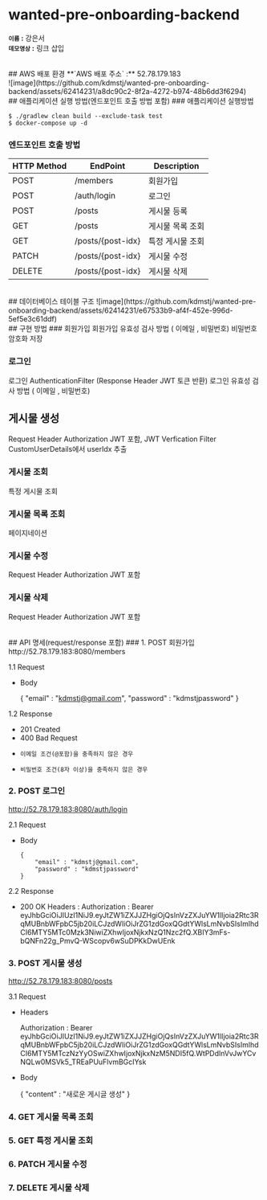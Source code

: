 # wanted-pre-onboarding-backend
**`이름` :**  강은서<br/>
**`데모영상` :** 링크 삽입<br/>

<br/>
## AWS 배포 환경
**`AWS 배포 주소` :**  52.78.179.183<br/>
![image](https://github.com/kdmstj/wanted-pre-onboarding-backend/assets/62414231/a8dc90c2-8f2a-4272-b974-48b6dd3f6294)

<br/>
## 애플리케이션 실행 방법(엔드포인트 호출 방법 포함)
### 애플리케이션 실행방법

    $ ./gradlew clean build --exclude-task test
    $ docker-compose up -d

### 엔드포인트 호출 방법
| HTTP Method | EndPoint | Description |
|------|---|---|
|POST|/members|회원가입|
|POST|/auth/login|로그인|
|POST|/posts|게시물 등록|
|GET|/posts|게시물 목록 조회|
|GET|/posts/{post-idx}|특정 게시물 조회|
|PATCH|/posts/{post-idx}|게시물 수정|
|DELETE|/posts/{post-idx}|게시물 삭제|

<br/>
## 데이터베이스 테이블 구조
![image](https://github.com/kdmstj/wanted-pre-onboarding-backend/assets/62414231/e67533b9-af4f-452e-996d-5ef5e3c61ddf)

<br/>
## 구현 방법
### 회원가입
회원가입 유효성 검사 방법 ( 이메일 , 비밀번호)
비밀번호 암호화 저장

### 로그인
로그인 AuthenticationFilter (Response Header JWT 토큰 반환)
로그인 유효성 검사 방법 ( 이메일 , 비밀번호)

## 게시물 생성
Request Header Authorization JWT 포함, JWT Verfication Filter
CustomUserDetails에서 userIdx 추출

### 게시물 조회
특정 게시물 조회

### 게시물 목록 조회
페이지네이션

### 게시물 수정
Request Header Authorization JWT 포함

### 게시물 삭제
Request Header Authorization JWT 포함

<br/>
## API 명세(request/response 포함)
### 1. POST 회원가입
http://52.78.179.183:8080/members

1.1 Request
- Body

    {
      "email" : "kdmstj@gmail.com",
      "password" : "kdmstjpassword"
    }
  
1.2 Response
  - 201 Created
  - 400 Bad Request
  -     이메일 조건(@포함)을 충족하지 않은 경우
  -     비밀번호 조건(8자 이상)을 충족하지 않은 경우

### 2. POST 로그인
http://52.78.179.183:8080/auth/login

2.1 Request
- Body

      {
          "email" : "kdmstj@gmail.com",
          "password" : "kdmstjpassword"
      }
  
2.2 Response
- 200 OK
  Headers : Authorization : Bearer eyJhbGciOiJIUzI1NiJ9.eyJtZW1iZXJJZHgiOjQsInVzZXJuYW1lIjoia2Rtc3RqMUBnbWFpbC5jb20iLCJzdWIiOiJrZG1zdGoxQGdtYWlsLmNvbSIsImlhdCI6MTY5MTc0Mzk3NiwiZXhwIjoxNjkxNzQ1Nzc2fQ.XBIY3mFs-bQNFn22g_PmvQ-WScopv6wSuDPKkDwUEnk

### 3. POST 게시물 생성
http://52.78.179.183:8080/posts

3.1 Request
- Headers

    Authorization : Bearer eyJhbGciOiJIUzI1NiJ9.eyJtZW1iZXJJZHgiOjQsInVzZXJuYW1lIjoia2Rtc3RqMUBnbWFpbC5jb20iLCJzdWIiOiJrZG1zdGoxQGdtYWlsLmNvbSIsImlhdCI6MTY5MTczNzYyOSwiZXhwIjoxNjkxNzM5NDI5fQ.WtPDdlnVvJwYCvNQLw0MSVk5_TREaPUuFlvmBGcIYsk

- Body

    {
    "content" : "새로운 게시글 생성"
    }

### 4. GET 게시물 목록 조회
### 5. GET 특정 게시물 조회
### 6. PATCH 게시물 수정
### 7. DELETE 게시물 삭제
